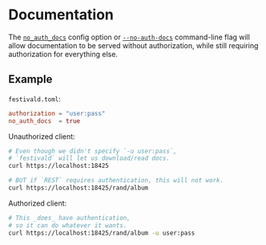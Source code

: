 # Documentation
The [`no_auth_docs`](../config.md) config option or [`--no-auth-docs`](../command-line/command-line.md) command-line flag will allow documentation to be served without authorization, while still requiring authorization for everything else.

## Example
`festivald.toml`:
```toml
authorization = "user:pass"
no_auth_docs  = true
```

Unauthorized client:
```bash
# Even though we didn't specify `-u user:pass`,
# `festivald` will let us download/read docs.
curl https://localhost:18425

# BUT if `REST` requires authentication, this will not work.
curl https://localhost:18425/rand/album
```

Authorized client:
```bash
# This _does_ have authentication,
# so it can do whatever it wants.
curl https://localhost:18425/rand/album -u user:pass
```
